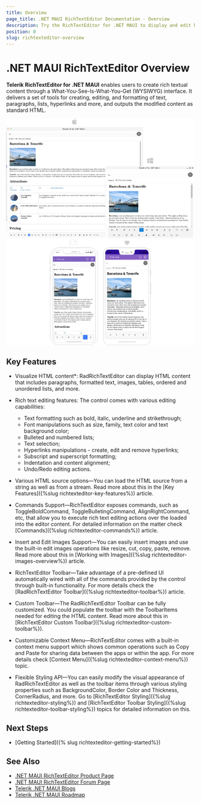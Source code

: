 ```yaml
---
title: Overview
page_title: .NET MAUI RichTextEditor Documentation - Overview
description: Try the RichTextEditor for .NET MAUI to display and edit html content. 
position: 0
slug: richtexteditor-overview
---
```


# .NET MAUI RichTextEditor Overview

**Telerik RichTextEditor for .NET MAUI** enables users to create rich textual content through a What-You-See-Is-What-You-Get (WYSIWYG) interface. It delivers a set of tools for creating, editing, and formatting of text, paragraphs, lists, hyperlinks and more, and outputs the modified content as standard HTML.

![RichTextEditor Overview](images/richtexteditor-overview.png)

## Key Features

* Visualize HTML content*: RadRichTextEditor can display HTML content that includes paragraphs, formatted text, images, tables, ordered and unordered lists, and more. 

* Rich text editing features: The control comes with various editing capabilities:
	* Text formatting such as bold, italic, underline and strikethrough;
	* Font manipulations such as size, family, text color and text background color;
	* Bulleted and numbered lists;
	* Text selection;
	* Hyperlinks manipulations - create, edit and remove hyperlinks;
	* Subscript and superscript formatting;
	* Indentation and content alignment;
	* Undo/Redo editing actions.

* Various HTML source options&mdash;You can load the HTML source from a string as well as from a stream. Read more about this in the [Key Features]({%slug richtexteditor-key-features%}) article.

* Commands Support&mdash;RichTextEditor exposes commands, such as ToggleBoldCommand, ToggleBulletingCommand, AlignRightCommand, etc, that allow you to execute rich text editing actions over the loaded into the editor content. For detailed information on the matter check [Commands]({%slug richtexteditor-commands%}) article. 

* Insert and Edit Images Support&mdash;You can easily insert images and use the built-in edit images operations like resize, cut, copy, paste, remove. Read more about this in [Working with Images]({%slug richtexteditor-images-overview%}) article.  

* RichTextEditor Toolbar&mdash;Take advantage of a pre-defined UI automatically wired with all of the commands provided by the control through built-in functionality. For more details check the [RadRichTextEditor Toolbar]({%slug richtexteditor-toolbar%}) article. 

* Custom Toolbar&mdash;The RadRichTextEditor Toolbar can be fully customized. You could populate the toolbar with the ToolbarItems needed for editing the HTML content. Read more about this in [RichTextEditor Custom Toolbar]({%slug richtexteditor-custom-toolbar%}).

* Customizable Context Menu&mdash;RichTextEditor comes with a built-in context menu support which shows common operations such as Copy and Paste for sharing data between the apps or within the app. For more details check [Context Menu]({%slug richtexteditor-context-menu%}) topic.
 
* Flexible Styling API&mdash;You can easily modify the visual appearance of RadRichTextEditor as well as the toolbar items through various styling properties such as BackgroundColor, Border Color and Thickness, CornerRadius, and more. Go to [RichTextEditor Styling]({%slug richtexteditor-styling%}) and [RichTextEditor Toolbar Styling]({%slug richtexteditor-toolbar-styling%}) topics for detailed information on this.

## Next Steps

- [Getting Started]({% slug richtexteditor-getting-started%})

## See Also

- [.NET MAUI RichTextEditor Product Page](https://www.telerik.com/maui-ui/richtexteditor)
- [.NET MAUI RichTextEditor Forum Page](https://www.telerik.com/forums/maui?tagId=1829)
- [Telerik .NET MAUI Blogs](https://www.telerik.com/blogs/mobile-net-maui)
- [Telerik .NET MAUI Roadmap](https://www.telerik.com/support/whats-new/maui-ui/roadmap)
